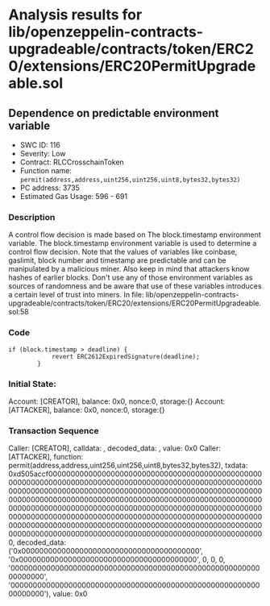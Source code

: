 # Analysis results for lib/openzeppelin-contracts-upgradeable/contracts/token/ERC20/extensions/ERC20PermitUpgradeable.sol

## Dependence on predictable environment variable
- SWC ID: 116
- Severity: Low
- Contract: RLCCrosschainToken
- Function name: `permit(address,address,uint256,uint256,uint8,bytes32,bytes32)`
- PC address: 3735
- Estimated Gas Usage: 596 - 691

### Description

A control flow decision is made based on The block.timestamp environment variable.
The block.timestamp environment variable is used to determine a control flow decision. Note that the values of variables like coinbase, gaslimit, block number and timestamp are predictable and can be manipulated by a malicious miner. Also keep in mind that attackers know hashes of earlier blocks. Don't use any of those environment variables as sources of randomness and be aware that use of these variables introduces a certain level of trust into miners.
In file: lib/openzeppelin-contracts-upgradeable/contracts/token/ERC20/extensions/ERC20PermitUpgradeable.sol:58

### Code

```
if (block.timestamp > deadline) {
            revert ERC2612ExpiredSignature(deadline);
        }
```

### Initial State:

Account: [CREATOR], balance: 0x0, nonce:0, storage:{}
Account: [ATTACKER], balance: 0x0, nonce:0, storage:{}

### Transaction Sequence

Caller: [CREATOR], calldata: , decoded_data: , value: 0x0
Caller: [ATTACKER], function: permit(address,address,uint256,uint256,uint8,bytes32,bytes32), txdata: 0xd505accf0000000000000000000000000000000000000000000000000000000000000000000000000000000000000000000000000000000000000000000000000000000000000000000000000000000000000000000000000000000000000000000000000000000000000000000000000000000000000000000000000000000000000000000000000000000000000000000000000000000000000000000000000000000000000000000000000000000000000000000000000000000000000000000000000000000000000000000000000000000000000000000000000000000000000000, decoded_data: ('0x0000000000000000000000000000000000000000', '0x0000000000000000000000000000000000000000', 0, 0, 0, '0000000000000000000000000000000000000000000000000000000000000000', '0000000000000000000000000000000000000000000000000000000000000000'), value: 0x0


